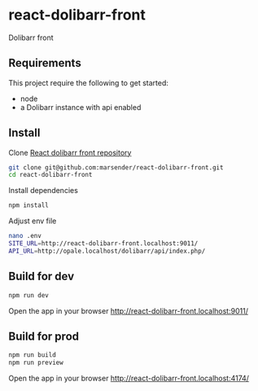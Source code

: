 # react-dolibarr-front

Dolibarr front

## Requirements

This project require the following to get started:

- node
- a Dolibarr instance with api enabled

## Install

Clone [React dolibarr front repository](https://github.com/marsender/react-dolibarr-front)

```bash
git clone git@github.com:marsender/react-dolibarr-front.git
cd react-dolibarr-front
```

Install dependencies

```bash
npm install
```

Adjust env file

```bash
nano .env
SITE_URL=http://react-dolibarr-front.localhost:9011/
API_URL=http://opale.localhost/dolibarr/api/index.php/
```

## Build for dev

```bash
npm run dev
```

Open the app in your browser http://react-dolibarr-front.localhost:9011/

## Build for prod

```bash
npm run build
npm run preview
```

Open the app in your browser http://react-dolibarr-front.localhost:4174/
